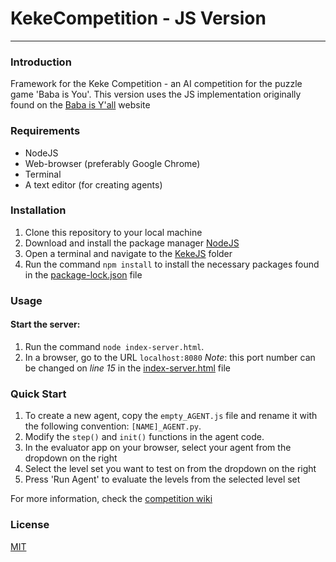 # KekeCompetition - JS Version

---
### Introduction
Framework for the Keke Competition - an AI competition for the puzzle game 'Baba is You'.
This version uses the JS implementation originally found on the [Baba is Y'all](http://equius.gil.engineering.nyu.edu/) website

### Requirements
* NodeJS
* Web-browser (preferably Google Chrome)
* Terminal
* A text editor (for creating agents)

### Installation
1. Clone this repository to your local machine
2. Download and install the package manager [NodeJS](https://nodejs.org/en/download/)
3. Open a terminal and navigate to the [KekeJS](.) folder
4. Run the command `npm install` to install the necessary packages found in the [package-lock.json](package-lock.json) file

### Usage
#### Start the server: 
1. Run the command `node index-server.html`. 
2. In a browser, go to the URL `localhost:8080` 
    *Note*: this port number can be changed on _line 15_ in the [index-server.html](index-server.html) file

### Quick Start
1. To create a new agent, copy the `empty_AGENT.js` file and rename it with the following convention: 
`[NAME]_AGENT.py`. 
2. Modify the `step()` and `init()` functions in the agent code.
3. In the evaluator app on your browser, select your agent from the dropdown on the right
4. Select the level set you want to test on from the dropdown on the right
5. Press 'Run Agent' to evaluate the levels from the selected level set

For more information, check the [competition wiki](https://github.com/MasterMilkX/KekeCompetition/wiki)

### License
[MIT](https://choosealicense.com/licenses/mit/)
